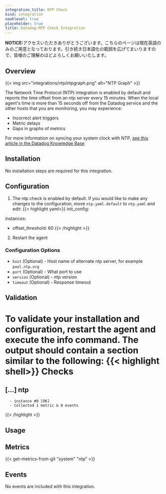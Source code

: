 ```yaml
---
integration_title: NTP Check
kind: integration
newhlevel: true
placeholder: true
title: Datadog-NTP Check Integration
---
```


<div class='alert alert-info'><strong>NOTICE:</strong>アクセスいただきありがとうございます。こちらのページは現在英語のみのご用意となっております。引き続き日本語化の範囲を広げてまいりますので、皆様のご理解のほどよろしくお願いいたします。</div>



## Overview

{{< img src="integrations/ntp/ntpgraph.png" alt="NTP Graph" >}}

The Network Time Protocol (NTP) integration is enabled by default and reports the time offset from an ntp server every 15 minutes. When the local agent's time is more than 15 seconds off from the Datadog service and the other hosts that you are monitoring, you may experience:

* Incorrect alert triggers
* Metric delays
* Gaps in graphs of metrics

For more information on syncing your system clock with NTP, [see this article in the Datadog Knowledge Base](https://help.datadoghq.com/hc/en-us/articles/204282095-Network-Time-Protocol-NTP-Offset-Issues)

## Installation

No installation steps are required for this integration.

## Configuration

1.  The ntp check is enabled by default. If you would like to make any changes to the configuration, move `ntp.yaml.default` to `ntp.yaml` and edit:
{{< highlight yaml>}}
init_config:

instances:
  - offset_threshold: 60
{{< /highlight >}}

2. Restart the agent

### Configuration Options

* `host` (Optional) - Host name of alternate ntp server, for example `pool.ntp.org`
* `port` (Optional) - What port to use
* `version` (Optional) - ntp version
* `timeout` (Optional) - Response timeout

## Validation

To validate your installation and configuration, restart the agent and execute the info command. The output should contain a section similar to the following:
{{< highlight shell>}}
Checks
======
  [...]
  ntp
  -----
      - instance #0 [OK]
      - Collected 1 metric & 0 events
{{< /highlight >}}
## Usage

## Metrics

{{< get-metrics-from-git "system" "ntp" >}}

## Events

No events are included with this integration.
